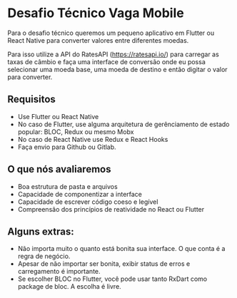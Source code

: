 # Desafio Técnico Vaga Mobile

Para o desafio técnico queremos um pequeno aplicativo em Flutter ou React Native para converter valores entre diferentes moedas.

Para isso utilize a API do RatesAPI (https://ratesapi.io/) para carregar as taxas de câmbio e faça uma interface de conversão onde eu possa selecionar uma moeda base, uma moeda de destino e então digitar o valor para converter.

## Requisitos

- Use Flutter ou React Native
- No caso de Flutter, use alguma arquitetura de gerênciamento de estado popular: BLOC, Redux ou mesmo Mobx
- No caso de React Native use Redux e React Hooks
- Faça envio para Github ou Gitlab.

## O que nós avaliaremos

- Boa estrutura de pasta e arquivos
- Capacidade de componentizar a interface
- Capacidade de escrever código coeso e legível
- Compreensão dos princípios de reatividade no React ou Flutter

## Alguns extras:

- Não importa muito o quanto está bonita sua interface. O que conta é a regra de negócio.
- Apesar de não importar ser bonita, exibir status de erros e carregamento é importante.
- Se escolher BLOC no Flutter, você pode usar tanto RxDart como package de bloc. A escolha é livre.
